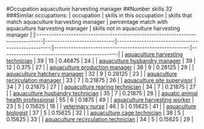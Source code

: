 #Occupation aquaculture harvesting manager
##Number skills 32
###Similar occupations:
| occupation                                                                      |   skills in this occupation |   skills that match aquaculture harvesting manager |   percentage match with aquaculture harvesting manager |   skills not in aquaculture harvesting manager |
|:--------------------------------------------------------------------------------|----------------------------:|---------------------------------------------------:|-------------------------------------------------------:|-----------------------------------------------:|
| [aquaculture harvesting technician](aquaculture_harvesting_technician.md)       |                          39 |                                                 15 |                                                0.46875 |                                             24 |
| [aquaculture husbandry manager](aquaculture_husbandry_manager.md)               |                          39 |                                                 12 |                                                0.375   |                                             27 |
| [aquaculture production manager](aquaculture_production_manager.md)             |                          38 |                                                  9 |                                                0.28125 |                                             29 |
| [aquaculture hatchery manager](aquaculture_hatchery_manager.md)                 |                          32 |                                                  9 |                                                0.28125 |                                             23 |
| [aquaculture recirculation manager](aquaculture_recirculation_manager.md)       |                          33 |                                                  7 |                                                0.21875 |                                             26 |
| [aquaculture site supervisor](aquaculture_site_supervisor.md)                   |                          34 |                                                  7 |                                                0.21875 |                                             27 |
| [aquaculture rearing technician](aquaculture_rearing_technician.md)             |                          34 |                                                  7 |                                                0.21875 |                                             27 |
| [aquaculture husbandry technician](aquaculture_husbandry_technician.md)         |                          35 |                                                  7 |                                                0.21875 |                                             28 |
| [aquatic animal health professional](aquatic_animal_health_professional.md)     |                          55 |                                                  6 |                                                0.1875  |                                             49 |
| [aquaculture harvesting worker](aquaculture_harvesting_worker.md)               |                          23 |                                                  5 |                                                0.15625 |                                             18 |
| [veterinary nurse](veterinary_nurse.md)                                         |                          46 |                                                  5 |                                                0.15625 |                                             41 |
| [aquaculture biologist](aquaculture_biologist.md)                               |                          37 |                                                  5 |                                                0.15625 |                                             32 |
| [aquaculture cage technician](aquaculture_cage_technician.md)                   |                          38 |                                                  5 |                                                0.15625 |                                             33 |
| [aquaculture recirculation technician](aquaculture_recirculation_technician.md) |                          34 |                                                  5 |                                                0.15625 |                                             29 |

